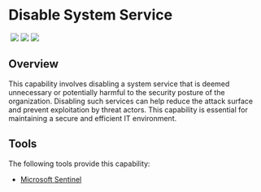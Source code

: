 # Disable System Service
&nbsp;![](https://img.shields.io/badge/ID-C3501-blue)&nbsp;![](https://img.shields.io/badge/Phase-Containment_%28P0003%29-blue)&nbsp;![](https://img.shields.io/badge/Category-Configuration-blue)
## Overview
This capability involves disabling a system service that is deemed unnecessary or potentially harmful to the security posture of the organization. Disabling such services can help reduce the attack surface and prevent exploitation by threat actors. This capability is essential for maintaining a secure and efficient IT environment.

## Tools
The following tools provide this capability:

- [Microsoft Sentinel](../tool/ms-sentinel/C3501.md)